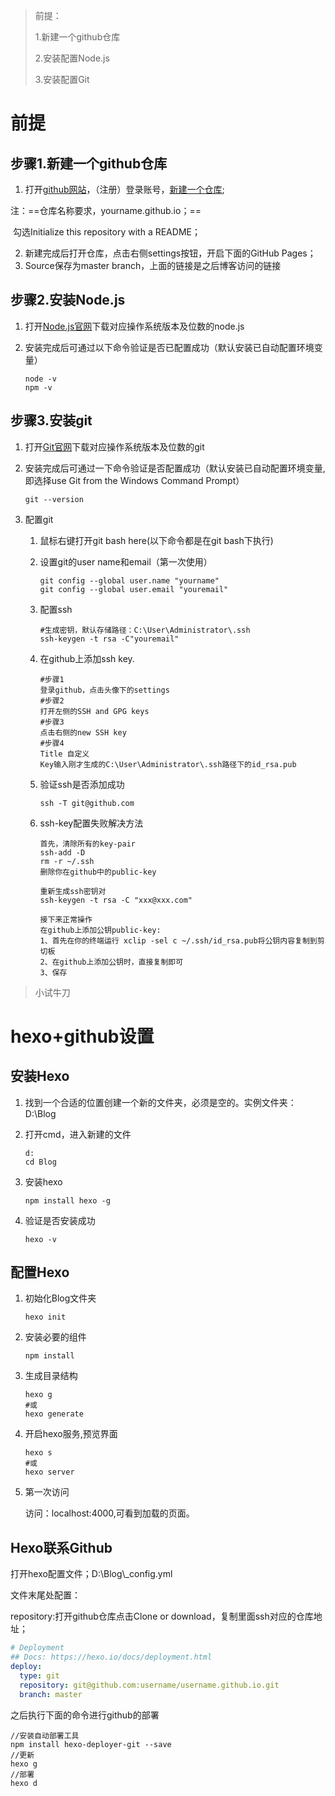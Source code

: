 > 前提：
>
> 1.新建一个github仓库
>
> 2.安装配置Node.js
>
> 3.安装配置Git

# 前提

## 步骤1.新建一个github仓库

1. 打开[github网站](https://github.com/)，（注册）登录账号，[新建一个仓库](https://github.com/new);

注：==仓库名称要求，yourname.github.io；==

​	勾选Initialize this repository with a README；

2. 新建完成后打开仓库，点击右侧settings按钮，开启下面的GitHub Pages；
3. Source保存为master branch，上面的链接是之后博客访问的链接

## 步骤2.安装Node.js

1. 打开[Node.js官网](https://nodejs.org/en/download/)下载对应操作系统版本及位数的node.js

2. 安装完成后可通过以下命令验证是否已配置成功（默认安装已自动配置环境变量）

   ```shell
   node -v
   npm -v
   ```

## 步骤3.安装git

1. 打开[Git官网](https://git-scm.com/downloads)下载对应操作系统版本及位数的git

2. 安装完成后可通过一下命令验证是否配置成功（默认安装已自动配置环境变量,即选择use Git from the Windows Command Prompt）

   ```shell
   git --version
   ```

3. 配置git

   1. 鼠标右键打开git bash here(以下命令都是在git bash下执行)

   2. 设置git的user name和email（第一次使用）

      ```shell
      git config --global user.name "yourname"
      git config --global user.email "youremail"
      ```

   3. 配置ssh

      ```shell
      #生成密钥，默认存储路径：C:\User\Administrator\.ssh
      ssh-keygen -t rsa -C"youremail"
      ```

   4. 在github上添加ssh key.

      ```shell
      #步骤1
      登录github，点击头像下的settings
      #步骤2
      打开左侧的SSH and GPG keys
      #步骤3
      点击右侧的new SSH key
      #步骤4
      Title 自定义
      Key输入刚才生成的C:\User\Administrator\.ssh路径下的id_rsa.pub
      ```

   5. 验证ssh是否添加成功

      ```shell
      ssh -T git@github.com
      ```

   6. ssh-key配置失败解决方法

      ```shell
      首先，清除所有的key-pair
      ssh-add -D
      rm -r ~/.ssh
      删除你在github中的public-key
      
      重新生成ssh密钥对
      ssh-keygen -t rsa -C "xxx@xxx.com"
      
      接下来正常操作
      在github上添加公钥public-key:
      1、首先在你的终端运行 xclip -sel c ~/.ssh/id_rsa.pub将公钥内容复制到剪切板
      2、在github上添加公钥时，直接复制即可
      3、保存
      ```

> 小试牛刀

# hexo+github设置

## 安装Hexo

1. 找到一个合适的位置创建一个新的文件夹，必须是空的。实例文件夹：D:\Blog

2. 打开cmd，进入新建的文件

   ```shell
   d:
   cd Blog
   ```

3. 安装hexo

   ```shell
   npm install hexo -g
   ```

4. 验证是否安装成功

   ```shell
   hexo -v
   ```

## 配置Hexo

1. 初始化Blog文件夹

   ```shell
   hexo init
   ```

2. 安装必要的组件

   ```shell
   npm install
   ```

3. 生成目录结构

   ```shell
   hexo g
   #或
   hexo generate
   ```

4. 开启hexo服务,预览界面

   ```shell
   hexo s
   #或
   hexo server
   ```

5. 第一次访问

   访问：localhost:4000,可看到加载的页面。

## Hexo联系Github

打开hexo配置文件；D:\Blog\\_config.yml

文件末尾处配置：

repository:打开github仓库点击Clone or download，复制里面ssh对应的仓库地址；

```yaml
# Deployment
## Docs: https://hexo.io/docs/deployment.html
deploy:
  type: git
  repository: git@github.com:username/username.github.io.git
  branch: master
```

之后执行下面的命令进行github的部署

```shell
//安装自动部署工具
npm install hexo-deployer-git --save
//更新
hexo g
//部署
hexo d
```

